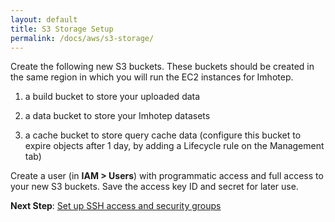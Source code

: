 ```yaml
---
layout: default
title: S3 Storage Setup
permalink: /docs/aws/s3-storage/
---
```


Create the following new S3 buckets. These buckets should be created in the same region in which you will run the EC2 instances for Imhotep.

1. a build bucket to store your uploaded data

2. a data bucket to store your Imhotep datasets

3. a cache bucket to store query cache data (configure this bucket to expire objects after 1 day, by adding a Lifecycle rule on the Management tab)


Create a user (in **IAM > Users**) with programmatic access and full access to your new S3 buckets. Save the access key ID and secret for later use.

**Next Step**: [Set up SSH access and security groups](../security/)
